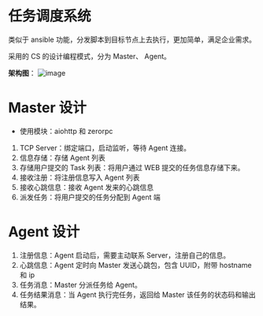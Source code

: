# 任务调度系统
类似于 ansible 功能，分发脚本到目标节点上去执行，更加简单，满足企业需求。

采用的 CS 的设计编程模式，分为 Master、 Agent。

**架构图**：
![image](https://user-images.githubusercontent.com/40815364/114294282-191ae480-9ad0-11eb-9bbb-79742d41ed83.jpeg)
 
# Master 设计
- 使用模块：aiohttp 和 zerorpc
1. TCP Server：绑定端口，启动监听，等待 Agent 连接。
2. 信息存储：存储 Agent 列表
3. 存储用户提交的 Task 列表：将用户通过 WEB 提交的任务信息存储下来。
4. 接收注册：将注册信息写入 Agent 列表
5. 接收心跳信息：接收 Agent 发来的心跳信息
6. 派发任务：将用户提交的任务分配到 Agent 端

# Agent 设计
1. 注册信息：Agent 启动后，需要主动联系 Server，注册自己的信息。
2. 心跳信息：Agent 定时向 Master 发送心跳包，包含 UUID，附带 hostname 和 ip
3. 任务消息：Master 分派任务给 Agent。
4. 任务结果消息：当 Agent 执行完任务，返回给 Master 该任务的状态码和输出结果。
